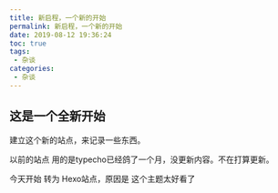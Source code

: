 ```yaml
---
title: 新启程，一个新的开始
permalink: 新启程，一个新的开始
date: 2019-08-12 19:36:24
toc: true
tags:
 - 杂谈
categories:
 - 杂谈
---
```




## 这是一个全新开始

建立这个新的站点，来记录一些东西。



以前的站点 用的是typecho已经鸽了一个月，没更新内容。不在打算更新。



今天开始 转为 Hexo站点，原因是 这个主题太好看了
